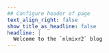 ```yaml
---
## Configure header of page
text_align_right: false
show_title_as_headline: false
headline: |
  Welcome to the `nlmixr2` blog
---
```


<!-- this is a subheadline -->
